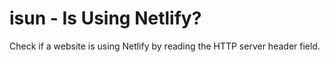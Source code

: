 # isun - Is Using Netlify?

Check if a website is using Netlify by reading the HTTP server header field.
